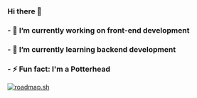 ### Hi there 👋
### - 🔭 I’m currently working on front-end development 
### - 🌱 I’m currently learning backend development
### - ⚡ Fun fact: I'm a Potterhead 

<a href="https://roadmap.sh"><img src="https://api.roadmap.sh/v1-badge/tall/650adf10d5295d7a8129a517?variant=dark" alt="roadmap.sh"/></a>
